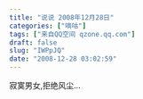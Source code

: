 ```yaml
---
title: "说说 2008年12月28日"
categories: ["嘀咕"]
tags: ["来自QQ空间 qzone.qq.com"]
draft: false
slug: "IWPpJQ"
date: "2008-12-28 03:02:59"
---
```


寂寞男女,拒绝风尘...
